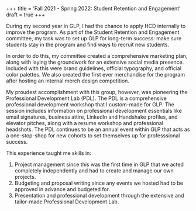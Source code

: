 +++
title = 'Fall 2021 - Spring 2022: Student Retention and Engagement'
draft = true
+++

During my second year in GLP, I had the chance to apply HCD internally to improve the program. As part of the Student Retention and Engagement committee, my task was to set up GLP for long-term success: make sure students stay in the program and find ways to recruit new students.

In order to do this, my committee created a comprehensive marketing plan, along with laying the groundwork for an extensive social media presence. Included with this were brand guidelines, official typography, and official color palettes. We also created the first ever merchandise for the program after hosting an internal merch design competition.

My proudest accomplishment with this group, however, was pioneering the Professional Development Lab (PDL). The PDL is a comprehensive professional development workshop that I custom-made for GLP. The session includes information on professional development essentials like email signatures, business attire, LinkedIn and Handshake profiles, and elevator pitches, along with a resume workshop and professional headshots. The PDL continues to be an annual event within GLP that acts as a one-stop-shop for new cohorts to set themselves up for professsional success.

This experience taught me skills in:

1. Project management since this was the first time in GLP that we acted completely independently and had to create and manage our own projects.
2. Budgeting and proposal writing since any events we hosted had to be approved in advance and budgeted for.
3. Presentation and professional development through the extensive and tailor-made Professional Development Lab.
